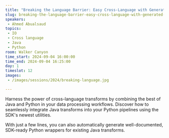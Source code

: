 ```yaml
---
title: "Breaking the Language Barrier: Easy Cross-Language with Generated Python Wrappers"
slug: breaking-the-language-barrier-easy-cross-language-with-generated-python-wrappers
speakers:
 - Ahmed Abualsaud
topics:
 - IO
 - Cross language
 - Java
 - Python
room: Walker Canyon
time_start: 2024-09-04 16:00:00
time_end: 2024-09-04 16:25:00
day: 1
timeslot: 12
images:
 - /images/sessions/2024/breaking-language.jpg 

---
```


Harness the power of cross-language transforms by combining the best of Java and Python in your data processing workflows. Discover how to seamlessly integrate Java transforms into your Python pipelines using the SDK's newest utilities. 

With just a few lines, you can also automatically generate well-documented, SDK-ready Python wrappers for existing Java transforms.